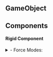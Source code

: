 ## GameObject
## Components
#### Rigid Component
<details>
  <summary>- Force Modes:</summary>
  <img src="https://github.com/dvcdung/unity_learning_materials/blob/master/force-modes.png" alt="forcemodes" width="500"/>
</details>

